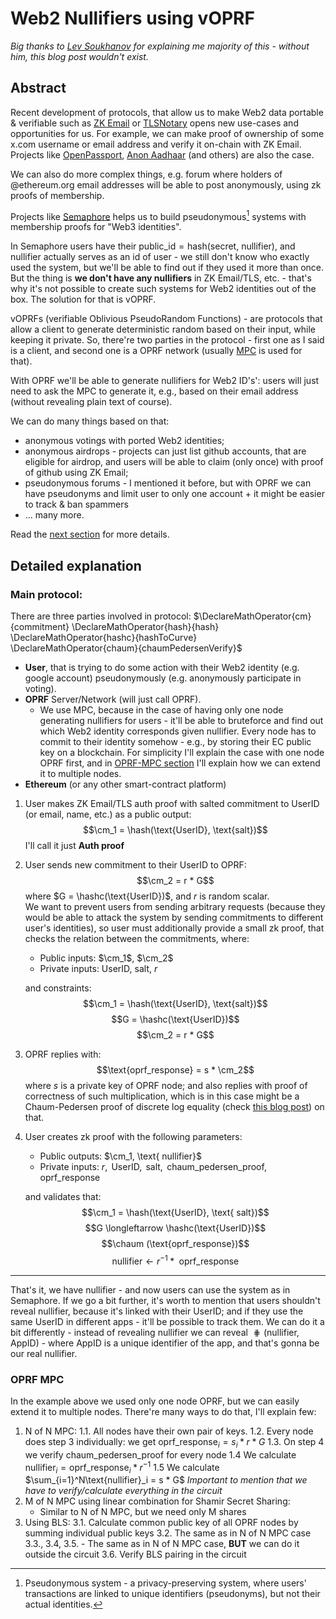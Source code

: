 # Web2 Nullifiers using vOPRF

*Big thanks to [Lev Soukhanov](https://x.com/levs57) for explaining me majority of this - without him, this blog post wouldn't exist.*

## Abstract

Recent development of protocols, that allow us to make Web2 data portable & verifiable such as [ZK Email](https://prove.email/) or [TLSNotary](https://tlsnotary.org/) opens new use-cases and opportunities for us. For example, we can make proof of ownership of some x.com username or email address and verify it on-chain with ZK Email. Projects like [OpenPassport](https://www.openpassport.app/), [Anon Aadhaar](https://github.com/anon-aadhaar/anon-aadhaar) (and others) are also the case.

We can also do more complex things, e.g. forum where holders of @ethereum.org email addresses will be able to post anonymously, using zk proofs of membership. 

Projects like [Semaphore](https://semaphore.pse.dev/) helps us to build pseudonymous[^1] systems with membership proofs for "Web3 identities". 

In Semaphore users have their $\text{public_id} = \text{hash(secret, nullifier)}$, and $\text{nullifier}$ actually serves as an id of user - we still don't know who exactly used the system, but we'll be able to find out if they used it more than once. But the thing is **we don't have any nullifiers** in ZK Email/TLS, etc. - that's why it's not possible to create such systems for Web2 identities out of the box. The solution for that is vOPRF.

vOPRFs (verifiable Oblivious PseudoRandom Functions) - are protocols that allow a client to generate deterministic random based on their input, while keeping it private. So, there're two parties in the protocol - first one as I said is a client, and second one is a OPRF network (usually [MPC](https://en.wikipedia.org/wiki/Secure_multi-party_computation) is used for that).

With OPRF we'll be able to generate nullifiers for Web2 ID's': users will just need to ask the MPC to generate it, e.g., based on their email address (without revealing plain text of course).

We can do many things based on that:
* anonymous votings with ported Web2 identities;
* anonymous airdrops - projects can just list github accounts, that are eligible for airdrop, and users will be able to claim (only once) with proof of github using ZK Email; 
* pseudonymous forums - I mentioned it before, but with OPRF we can have pseudonyms and limit user to only one account + it might be easier to track & ban spammers
* ... many more.

Read the [next section](#detailed-explanation) for more details.

## Detailed explanation

### Main protocol:

There are three parties involved in protocol: $\DeclareMathOperator{cm}{commitment} \DeclareMathOperator{hash}{hash} \DeclareMathOperator{hashc}{hashToCurve} \DeclareMathOperator{chaum}{chaumPedersenVerify}$
* **User**, that is trying to do some action with their Web2 identity (e.g. google account) pseudonymously (e.g. anonymously participate in voting).
* **OPRF** Server/Network (will just call OPRF). 
    * We use MPC, because in the case of having only one node generating nullifiers for users - it'll be able to bruteforce and find out which Web2 identity corresponds given nullifier. Every node has to commit to their identity somehow - e.g., by storing their EC public key on a blockchain. 
    For simplicity I'll explain the case with one node OPRF first, and in [OPRF-MPC section](#oprf-mpc) I'll explain how we can extend it to multiple nodes.
* **Ethereum** (or any other smart-contract platform)

1. User makes ZK Email/TLS auth proof with salted commitment to UserID (or email, name, etc.) as a public output:
    $$\cm_1 = \hash(\text{UserID}, \text{salt})$$        I'll call it just **Auth proof**
    
2. User sends new commitment to their UserID to OPRF:
    $$\cm_2 = r * G$$where $G = \hashc(\text{UserID})$, and $r$ is random scalar. <br>
We want to prevent users from sending arbitrary requests (because they would be able to attack the system by sending commitments to different user's identities), so user must additionally provide a small zk proof, that checks the relation between the commitments, where:
    * Public inputs: $\cm_1$, $\cm_2$
    * Private inputs: $\text{UserID}$, $\text{salt}$, $r$
    
    and constraints:
    $$\cm_1 = \hash(\text{UserID}, \text{salt})$$ $$G = \hashc(\text{UserID})$$ $$\cm_2 = r * G$$

3. OPRF replies with:
    $$\text{oprf_response} = s * \cm_2$$                  where $s$ is a private key of OPRF node; and also replies with proof of correctness of such multiplication, which is in this case might be a Chaum-Pedersen proof of discrete log equality (check [this blog post](https://muens.io/chaum-pedersen-protocol)) on that.
    
    
    <!--Chaum-Pedersen proof of $(\cm_2, \text{oprf_response}) \sim (Z, P)$.
    and I know such $r$ that $\cm_2 = r G$
    then clearly $sG = r^{-1}\text{oprf_response}$-->
    
4. User creates zk proof with the following parameters:
    * Public outputs: $\cm_1, \text{ nullifier}$
    * Private inputs: $r, \text{ UserID}, \text{ salt}, \text{ chaum_pedersen_proof}, \text{ oprf_response}$

    and validates that:
    $$\cm_1 = \hash(\text{UserID}, \text{ salt})$$ $$G \longleftarrow \hashc(\text{UserID})$$ $$\chaum (\text{oprf_response})$$ $$\text{nullifier} \longleftarrow r^{-1} * \text{ oprf_response}$$
    
---
    
That's it, we have nullifier - and now users can use the system as in Semaphore.
If we go a bit further, it's worth to mention that users shouldn't reveal nullifier, because it's linked with their $\text{UserID}$; and if they use the same $\text{UserID}$ in different apps - it'll be possible to track them. 
We can do it a bit differently - instead of revealing nullifier we can reveal $\hash(\text{nullifier}, \text{AppID})$ - where $\text{AppID}$ is a unique identifier of the app, and that's gonna be our real nullifier.
    
### OPRF MPC

In the example above we used only one node OPRF, but we can easily extend it to multiple nodes. 
There're many ways to do that, I'll explain few:
1. N of N MPC:
    1.1. All nodes have their own pair of keys.
    1.2. Every node does step 3 individually: we get $\text{oprf_response}_i = s_i * r * G$
    1.3. On step 4 we verify $\text{chaum_pedersen_proof}$ for every node
    1.4 We calculate $\text{nullifier}_i = \text{oprf_response}_i * r^{-1}$
    1.5 We calculate $\sum_{i=1}^N\text{nullifier}_i = s * G$
    *Important to mention that we have to verify/calculate everything in the circuit*
2. M of N MPC using linear combination for Shamir Secret Sharing:
    * Similar to N of N MPC, but we need only M shares
3. Using BLS:
    3.1. Calculate common public key of all OPRF nodes by summing individual public keys
    3.2. The same as in N of N MPC case
    3.3., 3.4, 3.5. - The same as in N of N MPC case, **BUT** we can do it outside the circuit
    3.6. Verify BLS pairing in the circuit


[^1]: Pseudonymous system - a privacy-preserving system, where users' transactions are linked to unique identifiers (pseudonyms), but not their actual identities.
